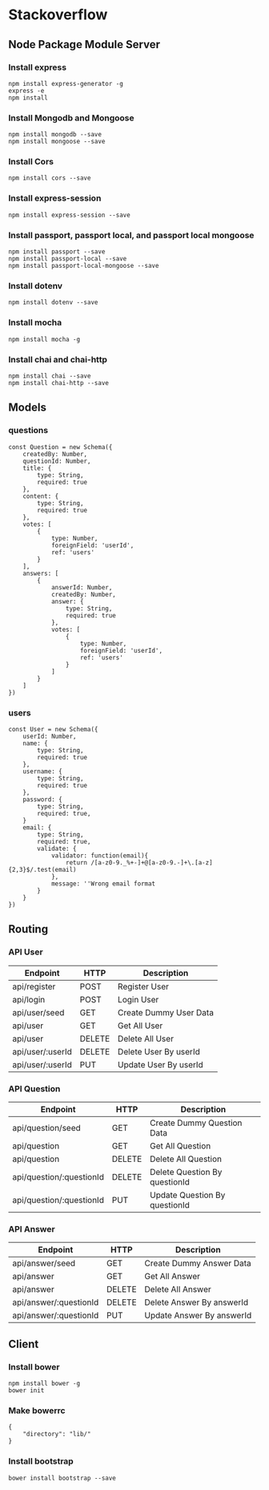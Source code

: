 # Stackoverflow

## Node Package Module Server

### Install express

```
npm install express-generator -g
express -e
npm install
```

### Install Mongodb and Mongoose

```
npm install mongodb --save
npm install mongoose --save
```

### Install Cors

```
npm install cors --save 
```

### Install express-session

```
npm install express-session --save
```

### Install passport, passport local, and passport local mongoose

```
npm install passport --save
npm install passport-local --save
npm install passport-local-mongoose --save
```

### Install dotenv

```
npm install dotenv --save
```

### Install mocha

```
npm install mocha -g
```

### Install chai and chai-http

```
npm install chai --save
npm install chai-http --save
```

## Models

### questions

```
const Question = new Schema({
    createdBy: Number,
    questionId: Number,
    title: {
        type: String,
        required: true
    },
    content: {
        type: String,
        required: true
    },
    votes: [
        {
            type: Number,
            foreignField: 'userId',
            ref: 'users'
        }
    ],
    answers: [
        {
            answerId: Number,
            createdBy: Number,
            answer: {
                type: String,
                required: true
            },
            votes: [
                {
                    type: Number,
                    foreignField: 'userId',
                    ref: 'users'
                }
            ]
        }
    ]
})
```

### users

```
const User = new Schema({
    userId: Number,
    name: {
        type: String,
        required: true
    },
    username: {
        type: String,
        required: true
    },
    password: {
        type: String,
        required: true,
    }
    email: {
        type: String,
        required: true,
        validate: {
            validator: function(email){
                return /[a-z0-9._%+-]+@[a-z0-9.-]+\.[a-z]{2,3}$/.test(email)
            },
            message: ''Wrong email format
        }
    }
})
```

## Routing

### API User

| Endpoint          | HTTP      | Description               |
| ----------        | -----     | ------------              |
| api/register      | POST      | Register User             |
| api/login         | POST      | Login User                |
| api/user/seed     | GET       | Create Dummy User Data    |
| api/user          | GET       | Get All User              |
| api/user          | DELETE    | Delete All User           |
| api/user/:userId  | DELETE    | Delete User By userId     |
| api/user/:userId  | PUT       | Update User By userId     |

### API Question

| Endpoint                  | HTTP      | Description                       |
| ----------                | -----     | ------------                      |
| api/question/seed         | GET       | Create Dummy Question Data        |
| api/question              | GET       | Get All Question                  |
| api/question              | DELETE    | Delete All Question               |
| api/question/:questionId  | DELETE    | Delete Question By questionId     |
| api/question/:questionId  | PUT       | Update Question By questionId     |

### API Answer

| Endpoint                  | HTTP      | Description                 |
| ----------                | -----     | ------------                |
| api/answer/seed           | GET       | Create Dummy Answer Data    |
| api/answer                | GET       | Get All Answer              |
| api/answer                | DELETE    | Delete All Answer           |
| api/answer/:questionId    | DELETE    | Delete Answer By answerId   |
| api/answer/:questionId    | PUT       | Update Answer By answerId   |

## Client

### Install bower

```
npm install bower -g
bower init
```

### Make bowerrc

```
{
    "directory": "lib/"
}
```

### Install bootstrap

```
bower install bootstrap --save
```